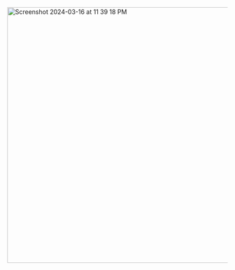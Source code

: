 <img width="585" alt="Screenshot 2024-03-16 at 11 39 18 PM" src="https://github.com/hack4impact-uiuc/HackGPT/assets/62641231/4859ca39-3df9-4351-a546-a370586317e0">

